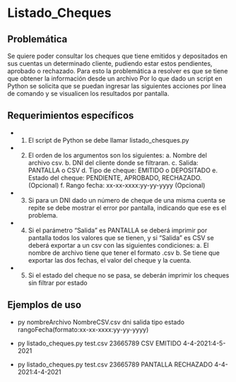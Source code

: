 # Listado_Cheques

## Problemática 
Se quiere poder consultar los cheques que tiene emitidos y depositados en sus 
cuentas un determinado cliente, pudiendo estar estos pendientes, aprobado o 
rechazado.
Para esto la problemática a resolver es que se tiene que obtener la información 
desde un archivo
Por lo que dado un script en Python se solicita que se puedan ingresar las 
siguientes acciones por línea de comando y se visualicen los resultados por 
pantalla.

## Requerimientos específicos 
- 1. El script de Python se debe llamar listado_chesques.py
- 2. El orden de los argumentos son los siguientes: 
    a. Nombre del archivo csv.
    b. DNI del cliente donde se filtraran.
    c. Salida: PANTALLA o CSV
    d. Tipo de cheque: EMITIDO o DEPOSITADO
    e. Estado del cheque: PENDIENTE, APROBADO, RECHAZADO. (Opcional)
    f. Rango fecha: xx-xx-xxxx:yy-yy-yyyy (Opcional)
- 3. Si para un DNI dado un número de cheque de una misma cuenta se repite se 
debe mostrar el error por pantalla, indicando que ese es el problema.
- 4. Si el parámetro “Salida” es PANTALLA se deberá imprimir por pantalla todos
los valores que se tienen, y si “Salida” es CSV se deberá exportar a un csv 
con las siguientes condiciones:
    a. El nombre de archivo tiene que tener el formato <DNI><TIMESTAMPS ACTUAL>.csv
    b. Se tiene que exportar las dos fechas, el valor del cheque y la cuenta.
- 5. Si el estado del cheque no se pasa, se deberán imprimir los cheques sin 
filtrar por estado

## Ejemplos de uso
* py nombreArchivo NombreCSV.csv dni salida tipo estado rangoFecha(formato:xx-xx-xxxx:yy-yy-yyyy)

* py listado_cheques.py test.csv 23665789 CSV EMITIDO 4-4-2021:4-5-2021

* py listado_cheques.py test.csv 23665789 PANTALLA RECHAZADO 4-4-2021:4-4-2021
